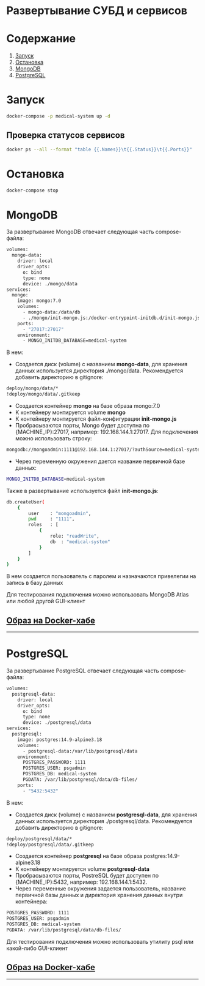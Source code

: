 # Развертывание СУБД и сервисов

# Содержание
1. [Запуск](#запуск)
2. [Остановка](#остановка)
3. [MongoDB](#mongodb)
4. [PostgreSQL](#postgresql)

# Запуск
```bash
docker-compose -p medical-system up -d
```
## Проверка статусов сервисов

```bash
docker ps --all --format "table {{.Names}}\t{{.Status}}\t{{.Ports}}"
```

# Остановка

```bash
docker-compose stop
```

# MongoDB

За развертывание MongoDB отвечает следующая часть compose-файла:

```bash
volumes:
  mongo-data:
    driver: local
    driver_opts:
      o: bind
      type: none
      device: ./mongo/data
services:
  mongo:
    image: mongo:7.0
    volumes:
      - mongo-data:/data/db
      - ./mongo/init-mongo.js:/docker-entrypoint-initdb.d/init-mongo.js
    ports:
      - "27017:27017"
    environment:
      - MONGO_INITDB_DATABASE=medical-system
```

В нем:
- Создается диск (volume) с названием **mongo-data**, для хранения данных используется директория ./mongo/data. Рекомендуется добавить директорию в gitignore:

```bash
deploy/mongo/data/*
!deploy/mongo/data/.gitkeep
```
- Создается контейнер **mongo** на базе образа mongo:7.0
- К контейнеру монтируется volume **mongo**
- К контейнеру монтируется файл-конфигурации **init-mongo.js**
- Пробрасываются порты, Mongo будет доступна по {MACHINE_IP}:27017, например: 192.168.144.1:27017.
Для подключения можно использовать строку:
```bash
mongodb://mongoadmin:1111@192.168.144.1:27017/?authSource=medical-system
```
- Через переменную окружения дается название первичной базе данных:
```bash
MONGO_INITDB_DATABASE=medical-system
```

Также в развертывание используется файл **init-mongo.js**:
```bash
db.createUser(
    {
        user    : "mongoadmin",
        pwd     : "1111",
        roles   : [
            {
                role: "readWrite",
                db  : "medical-system"
            }
        ]    
    }
)
```

В нем создается пользователь с паролем и назначаются привелегии на запись в базу данных

Для тестирования подключения можно использовать MongoDB Atlas или любой другой GUI-клиент

## [Образ на Docker-хабе](https://hub.docker.com/_/mongo)
---

# PostgreSQL

За развертывание PostgreSQL отвечает следующая часть compose-файла:

```bash
volumes:
  postgresql-data:
    driver: local
    driver_opts:
      o: bind
      type: none
      device: ./postgresql/data
services:
  postgresql:
    image: postgres:14.9-alpine3.18
    volumes:
      - postgresql-data:/var/lib/postgresql/data
    environment:
      POSTGRES_PASSWORD: 1111
      POSTGRES_USER: psgadmin
      POSTGRES_DB: medical-system
      PGDATA: /var/lib/postgresql/data/db-files/
    ports:
      - "5432:5432"
```

В нем:

- Создается диск (volume) с названием **postgresql-data**, для хранения данных используется директория ./postgresql/data. Рекомендуется добавить директорию в gitignore:

```bash
deploy/postgresql/data/*
!deploy/postgresql/data/.gitkeep
```
- Создается контейнер **postgresql** на базе образа postgres:14.9-alpine3.18
- К контейнеру монтируется volume **postgresql-data**
- Пробрасываются порты, PostreSQL будет доступен по {MACHINE_IP}:5432, например: 192.168.144.1:5432.
- Через переменные окружения задается пользователь, название первичной базы данных и директория хранения данных внутри контейнера:
```bash
POSTGRES_PASSWORD: 1111
POSTGRES_USER: psgadmin
POSTGRES_DB: medical-system
PGDATA: /var/lib/postgresql/data/db-files/
```

Для тестирования подключения можно использовать утилиту psql или какой-либо GUI-клиент

## [Образ на Docker-хабе](https://hub.docker.com/_/postgres)
---
